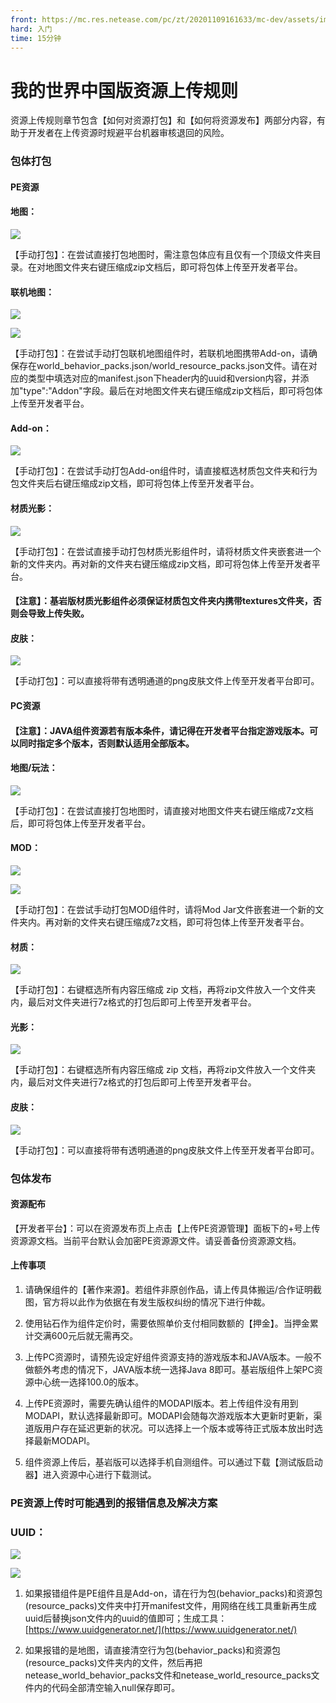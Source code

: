 ```yaml
---
front: https://mc.res.netease.com/pc/zt/20201109161633/mc-dev/assets/img/6_1.37231bf7.jpg
hard: 入门
time: 15分钟
---
```


# 我的世界中国版资源上传规则

资源上传规则章节包含【如何对资源打包】和【如何将资源发布】两部分内容，有助于开发者在上传资源时规避平台机器审核退回的风险。



### 包体打包

#### PE资源

#### 地图：

![](./images/6_1.jpg)



【手动打包】：在尝试直接打包地图时，需注意包体应有且仅有一个顶级文件夹目录。在对地图文件夹右键压缩成zip文档后，即可将包体上传至开发者平台。



#### 联机地图：

![](./images/6_2.jpg)



![](./images/6_3.jpg)



【手动打包】：在尝试手动打包联机地图组件时，若联机地图携带Add-on，请确保存在world_behavior_packs.json/world_resource_packs.json文件。请在对应的类型中填选对应的manifest.json下header内的uuid和version内容，并添加"type":"Addon"字段。最后在对地图文件夹右键压缩成zip文档后，即可将包体上传至开发者平台。



#### Add-on：

![](./images/6_4.jpg)



【手动打包】：在尝试手动打包Add-on组件时，请直接框选材质包文件夹和行为包文件夹后右键压缩成zip文档，即可将包体上传至开发者平台。



#### 材质光影：

![](./images/6_5.jpg)



【手动打包】：在尝试直接手动打包材质光影组件时，请将材质文件夹嵌套进一个新的文件夹内。再对新的文件夹右键压缩成zip文档，即可将包体上传至开发者平台。

#### 【注意】：基岩版材质光影组件必须保证材质包文件夹内携带textures文件夹，否则会导致上传失败。



#### 皮肤：

![](./images/6_6.jpg)



【手动打包】：可以直接将带有透明通道的png皮肤文件上传至开发者平台即可。



#### PC资源

#### 【注意】：JAVA组件资源若有版本条件，请记得在开发者平台指定游戏版本。可以同时指定多个版本，否则默认适用全部版本。

#### 地图/玩法：

![](./images/6_7.jpg)



【手动打包】：在尝试直接打包地图时，请直接对地图文件夹右键压缩成7z文档后，即可将包体上传至开发者平台。



#### MOD：

![](./images/6_8.jpg)



![](./images/6_9.jpg)



【手动打包】：在尝试手动打包MOD组件时，请将Mod Jar文件嵌套进一个新的文件夹内。再对新的文件夹右键压缩成7z文档，即可将包体上传至开发者平台。



#### 材质：

![](./images/6_10.jpg)



【手动打包】：右键框选所有内容压缩成 zip 文档，再将zip文件放入一个文件夹内，最后对文件夹进行7z格式的打包后即可上传至开发者平台。



#### 光影：

![](./images/6_11.jpg)



【手动打包】：右键框选所有内容压缩成 zip 文档，再将zip文件放入一个文件夹内，最后对文件夹进行7z格式的打包后即可上传至开发者平台。



#### 皮肤：

![](./images/6_12.jpg)



【手动打包】：可以直接将带有透明通道的png皮肤文件上传至开发者平台即可。



### 包体发布

#### 资源配布

【开发者平台】：可以在资源发布页上点击【上传PE资源管理】面板下的+号上传资源源文档。当前平台默认会加密PE资源源文件。请妥善备份资源源文档。



#### 上传事项

1) 请确保组件的【著作来源】。若组件非原创作品，请上传具体搬运/合作证明截图，官方将以此作为依据在有发生版权纠纷的情况下进行仲裁。

2) 使用钻石作为组件定价时，需要依照单价支付相同数额的【押金】。当押金累计交满600元后就无需再交。

3) 上传PC资源时，请预先设定好组件资源支持的游戏版本和JAVA版本。一般不做额外考虑的情况下，JAVA版本统一选择Java 8即可。基岩版组件上架PC资源中心统一选择100.0的版本。

4) 上传PE资源时，需要先确认组件的MODAPI版本。若上传组件没有用到MODAPI，默认选择最新即可。MODAPI会随每次游戏版本大更新时更新，渠道版用户存在延迟更新的状况。可以选择上一个版本或等待正式版本放出时选择最新MODAPI。

5) 组件资源上传后，基岩版可以选择手机自测组件。可以通过下载【测试版启动器】进入资源中心进行下载测试。



### PE资源上传时可能遇到的报错信息及解决方案

### UUID：

![](./images/6_13.jpg)



![](./images/6_14.jpg)



1) 如果报错组件是PE组件且是Add-on，请在行为包(behavior_packs)和资源包(resource_packs)文件夹中打开manifest文件，用网络在线工具重新再生成uuid后替换json文件内的uuid的值即可；生成工具：[https://www.uuidgenerator.net/](https://www.uuidgenerator.net/)

2) 如果报错的是地图，请直接清空行为包(behavior_packs)和资源包(resource_packs)文件夹内的文件，然后再把netease_world_behavior_packs文件和netease_world_resource_packs文件内的代码全部清空输入null保存即可。

